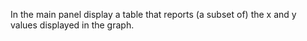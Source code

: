 In the main panel display a table that reports (a subset of) the x and y values displayed in the graph.